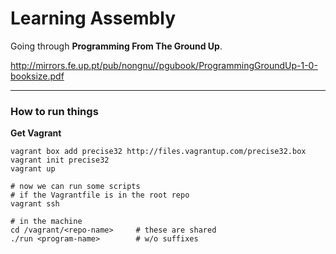 # Learning Assembly

Going through __Programming From The Ground Up__.

http://mirrors.fe.up.pt/pub/nongnu//pgubook/ProgrammingGroundUp-1-0-booksize.pdf

---

### How to run things

__Get Vagrant__

```
vagrant box add precise32 http://files.vagrantup.com/precise32.box
vagrant init precise32
vagrant up

# now we can run some scripts
# if the Vagrantfile is in the root repo
vagrant ssh

# in the machine
cd /vagrant/<repo-name>     # these are shared
./run <program-name>        # w/o suffixes
```
